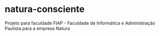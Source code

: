 # natura-consciente
Projeto para faculdade FIAP - Faculdade de Informática e Administração Paulista para a empresa Natura
